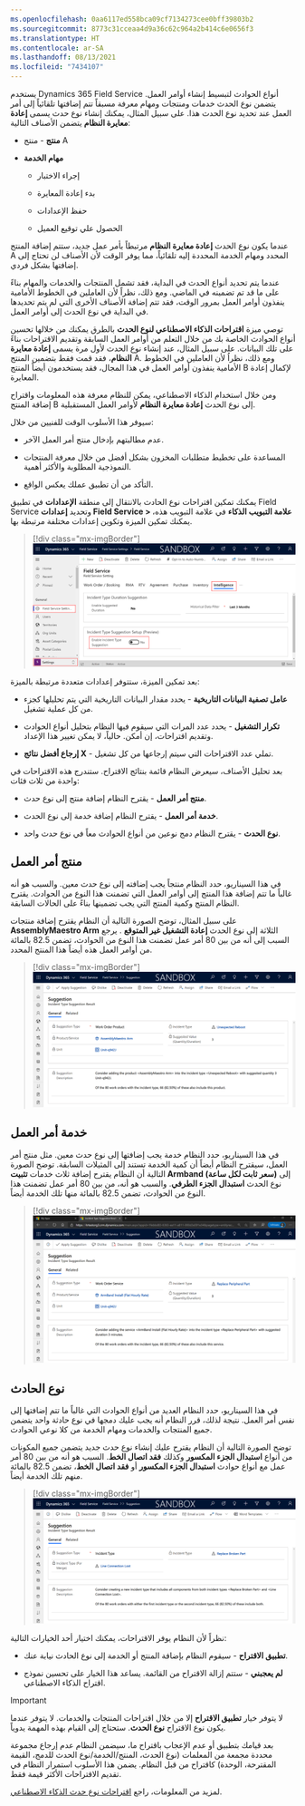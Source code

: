 ```yaml
---
ms.openlocfilehash: 0aa6117ed558bca09cf7134273cee0bff39803b2
ms.sourcegitcommit: 8773c31cceaa4d9a36c62c964a2b414c6e0656f3
ms.translationtype: HT
ms.contentlocale: ar-SA
ms.lasthandoff: 08/13/2021
ms.locfileid: "7434107"
---
```

يستخدم Dynamics 365 Field Service أنواع الحوادث لتبسيط إنشاء أوامر العمل. يتضمن نوع الحدث خدمات ومنتجات ومهام معرفة مسبقاً تتم إضافتها تلقائياً إلى أمر العمل عند تحديد نوع الحدث هذا. على سبيل المثال، يمكنك إنشاء نوع حدث يسمى **إعادة معايرة النظام** يتضمن الأصناف التالية:

-   **منتج** - منتج A

-   **مهام الخدمة**

    -   إجراء الاختبار

    -   بدء إعادة المعايرة

    -   حفظ الإعدادات

    -   الحصول علي توقيع العميل

عندما يكون نوع الحدث **إعادة معايرة النظام** مرتبطاً بأمر عمل جديد، ستتم إضافة المنتج A المحدد ومهام الخدمة المحددة إليه تلقائياً، مما يوفر الوقت لأن الأصناف لن تحتاج إلى إضافتها بشكل فردي.

عندما يتم تحديد أنواع الحدث في البداية، فقد تشمل المنتجات والخدمات والمهام بناءً على ما قد تم تضمينه في الماضي.
ومع ذلك، نظراً لأن العاملين في الخطوط الأمامية ينفذون أوامر العمل بمرور الوقت، فقد تتم إضافة الأصناف الأخرى التي لم يتم تحديدها في البداية في نوع الحدث إلى أوامر العمل.

توصي ميزة **اقتراحات الذكاء الاصطناعي لنوع الحدث** بالطرق يمكنك من خلالها تحسين أنواع الحوادث الخاصة بك من خلال التعلم من أوامر العمل السابقة وتقديم الاقتراحات بناءً على تلك البيانات. على سبيل المثال، عند إنشاء نوع الحدث لأول مرة يسمى **إعادة معايرة النظام**، فقد قمت فقط بتضمين المنتج A. ومع ذلك، نظراُ لأن العاملين في الخطوط الأمامية ينفذون أوامر العمل في هذا المجال، فقد يستخدمون أيضاً المنتج B لإكمال إعادة المعايرة.

ومن خلال استخدام الذكاء الاصطناعي، يمكن للنظام معرفة هذه المعلومات واقتراح إضافة المنتج B إلى نوع الحدث **إعادة معايرة النظام** لأوامر العمل المستقبلية.

سيوفر هذا الأسلوب الوقت للفنيين من خلال:

-   عدم مطالبتهم بإدخال منتج أمر العمل الآخر.

-   المساعدة على تخطيط متطلبات المخزون بشكل أفضل من خلال معرفة المنتجات النموذجية المطلوبة والأكثر أهمية.

-   التأكد من أن تطبيق عملك يعكس الواقع.

يمكنك تمكين اقتراحات نوع الحادث بالانتقال إلى منطقة **الإعدادات** في تطبيق Field Service وتحديد **إعدادات Field Service > علامة التبويب الذكاء** في علامة التبويب هذه، يمكنك تمكين الميزة وتكوين إعدادات مختلفة مرتبطة بها.

> [!div class="mx-imgBorder"]
> [![لقطة شاشة لعلامة تبويب الاستخبارات مع تمكين اقتراح نوع الحدث.](../media/intelligence-tab.png)](../media/intelligence-tab.png#lightbox)

بعد تمكين الميزة، ستتوفر إعدادات متعددة مرتبطة بالميزة:

-   **عامل تصفية البيانات التاريخية** - يحدد مقدار البيانات التاريخية التي يتم تحليلها كجزء من كل عملية تشغيل.

-   **‏‫تكرار التشغيل‬** - يحدد عدد المرات التي سيقوم فيها النظام بتحليل أنواع الحوادث وتقديم اقتراحات، إن أمكن. حالياً، لا يمكن تغيير هذا الإعداد.

-   **إرجاع أفضل نتائج X** - تملي عدد الاقتراحات التي سيتم إرجاعها من كل تشغيل.

بعد تحليل الأصناف، سيعرض النظام قائمة بنتائج الاقتراح.
ستندرج هذه الاقتراحات في واحدة من ثلاث فئات:

-   **منتج أمر العمل** - يقترح النظام إضافة منتج إلى نوع حدث.

-   **خدمة أمر العمل** - يقترح النظام إضافة خدمة إلى نوع الحدث.

-   **نوع الحدث** - يقترح النظام دمج نوعين من أنواع الحوادث معاً في نوع حدث واحد.

## <a name="work-order-product"></a>منتج أمر العمل

في هذا السيناريو، حدد النظام منتجاً يجب إضافته إلى نوع حدث معين. والسبب هو أنه غالباً ما تتم إضافة هذا المنتج إلى أوامر العمل التي تضمنت هذا النوع من الحوادث. يقترح النظام المنتج وكمية المنتج التي يجب تضمينها بناءً على الحالات السابقة.

على سبيل المثال، توضح الصورة التالية أن النظام يقترح إضافة منتجات **AssemblyMaestro Arm** الثلاثة إلى نوع الحدث **إعادة التشغيل غير المتوقع** . يرجع السبب إلى أنه من بين 80 أمر عمل تضمنت هذا النوع من الحوادث، تضمن 82.5 بالمائة من أوامر العمل هذه أيضاً هذا المنتج المحدد.

> [!div class="mx-imgBorder"]
> [![لقطة شاشة للنظام يقترح منتج أمر عمل.](../media/work-order-product.png)](../media/work-order-product.png#lightbox)

## <a name="work-order-service"></a>خدمة أمر العمل

في هذا السيناريو، حدد النظام خدمة يجب إضافتها إلى نوع حدث معين. مثل منتج أمر العمل، سيقترح النظام أيضاً أن كمية الخدمة تستند إلى المثيلات السابقة. توضح الصورة التالية أن النظام يقترح إضافة ثلاث خدمات **تثبيت Armband (سعر ثابت لكل ساعة)** إلى نوع الحدث **استبدال الجزء الطرفي**. والسبب هو أنه، من بين 80 أمر عمل تضمنت هذا النوع من الحوادث، تضمن 82.5 بالمائة منها تلك الخدمة أيضاً.

> [!div class="mx-imgBorder"]
> [![لقطة شاشة للنظام يقترح خدمة أمر عمل.](../media/work-order-service.png)](../media/work-order-service.png#lightbox)

## <a name="incident-type"></a>نوع الحادث‬

في هذا السيناريو، حدد النظام العديد من أنواع الحوادث التي غالباً ما تتم إضافتها إلى نفس أمر العمل. نتيجة لذلك، قرر النظام أنه يجب عليك دمجها في نوع حادثة واحد يتضمن جميع المنتجات والخدمات ومهام الخدمة من كلا نوعي الحوادث.

توضح الصورة التالية أن النظام يقترح عليك إنشاء نوع حدث جديد يتضمن جميع المكونات من أنواع **استبدال الجزء المكسور** وكذلك **فقد اتصال الخط**. السبب هو أنه من بين 80 أمر عمل مع أنواع حوادث **استبدال الجزء المكسور** أو **فقد اتصال الخط**، تضمن 82.5 بالمائة منهم تلك الخدمة أيضاً.

> [!div class="mx-imgBorder"]
> [![لقطة شاشة للنظام تشير إلى نوع الحدث.](../media/incident-type.png)](../media/incident-type.png#lightbox)

نظراً لأن النظام يوفر الاقتراحات، يمكنك اختيار أحد الخيارات التالية:

-   **تطبيق الاقتراح** - سيقوم النظام بإضافة المنتج أو الخدمة إلى نوع الحادث نيابة عنك.

-   **لم يعجبني** - ستتم إزالة الاقتراح من القائمة. يساعد هذا الخيار على تحسين نموذج اقتراح الذكاء الاصطناعي.

> [!IMPORTANT]
> لا يتوفر خيار **تطبيق الاقتراح** إلا من خلال اقتراحات المنتجات والخدمات. لا يتوفر عندما يكون نوع الاقتراح **نوع الحدث**.
ستحتاج إلى القيام بهذه المهمة يدوياً.

بعد قيامك بتطبيق أو عدم الإعجاب باقتراح ما، سيضمن النظام عدم إرجاع مجموعة محددة مجمعة من المعلمات (نوع الحدث، المنتج/الخدمة/نوع الحدث للدمج، القيمة المقترحة، الوحدة) كاقتراح من قبل النظام.
يضمن هذا الأسلوب استمرار النظام في تقديم الاقتراحات الأكثر قيمة فقط.

لمزيد من المعلومات، راجع [اقتراحات نوع حدث الذكاء الاصطناعي](/dynamics365/field-service/configure-incident-types?azure-portal=true#ai-suggestions).
